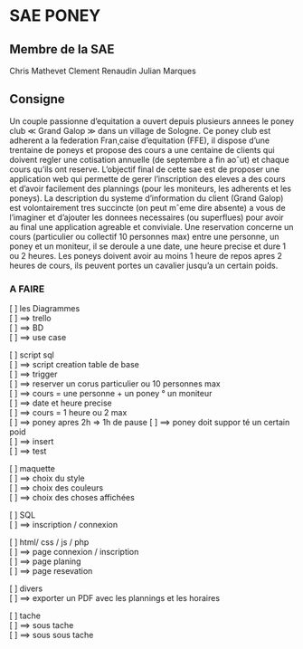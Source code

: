 # SAE PONEY

## Membre de la SAE
Chris Mathevet
Clement Renaudin
Julian Marques 

## Consigne 
Un couple passionne d’equitation a ouvert depuis plusieurs annees le poney club ≪ Grand
Galop ≫ dans un village de Sologne. Ce poney club est adherent a la federation Fran¸caise
d’equitation (FFE), il dispose d’une trentaine de poneys et propose des cours a une centaine
de clients qui doivent regler une cotisation annuelle (de septembre a fin aoˆut) et chaque
cours qu’ils ont reserve. L’objectif final de cette sae est de proposer une application web
qui permette de gerer l’inscription des eleves a des cours et d’avoir facilement des plannings
(pour les moniteurs, les adherents et les poneys). La description du systeme d’information
du client (Grand Galop) est volontairement tres succincte (on peut mˆeme dire absente) a
vous de l’imaginer et d’ajouter les donnees necessaires (ou superflues) pour avoir au final
une application agreable et conviviale.
Une reservation concerne un cours (particulier ou collectif 10 personnes max) entre une
personne, un poney et un moniteur, il se deroule a une date, une heure precise et dure 1 ou
2 heures. Les poneys doivent avoir au moins 1 heure de repos apres 2 heures de cours, ils
peuvent portes un cavalier jusqu’a un certain poids.




### A FAIRE

[ ] les Diagrammes  
[ ]     ==> trello  
[ ]     ==> BD  
[ ]     ==> use case  


[ ] script sql  
[ ]     ==> script creation table de base   
[ ]     ==> trigger    
[ ]         ==> reserver un corus particulier ou 10 personnes max  
[ ]         ==> cours = une personne + un poney ° un moniteur  
[ ]         ==> date et heure precise  
[ ]         ==> cours = 1 heure ou 2 max  
[ ]         ==> poney apres 2h => 1h de pause 
[ ]         ==> poney doit suppor   té un certain poid  
[ ]     ==> insert    
[ ]     ==> test   

[ ] maquette  
[ ]     ==> choix du style   
[ ]     ==> choix des couleurs   
[ ]     ==> choix des choses affichées   
   
[ ] SQL     
[ ]     ==> inscription / connexion   
   

[ ] html/ css / js / php   
[ ]     ==> page connexion / inscription    
[ ]     ==> page planing    
[ ]     ==> page resevation  
 
[ ] divers  
[ ]     ==> exporter un PDF avec les plannings et les horaires    




[ ] tache  
[ ]     ==> sous tache  
[ ]         ==> sous sous tache  

